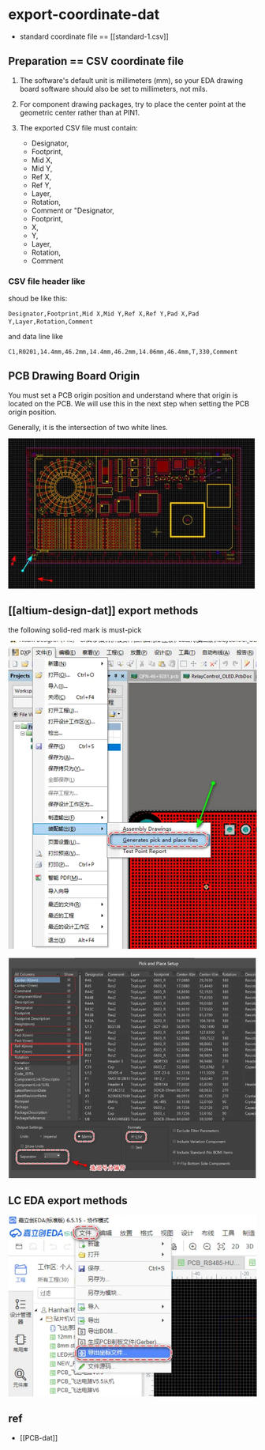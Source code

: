 
# export-coordinate-dat

- standard coordinate file == [[standard-1.csv]]



## Preparation == CSV coordinate file

1.  The software's default unit is millimeters (mm), so your EDA drawing board software should also be set to millimeters, not mils.
2.  For component drawing packages, try to place the center point at the geometric center rather than at PIN1.
3.  The exported CSV file must contain:

    -   Designator,
    -   Footprint,
    -   Mid X,
    -   Mid Y,
    -   Ref X,
    -   Ref Y,
    -   Layer,
    -   Rotation,
    -   Comment or "Designator,
    -   Footprint,
    -   X,
    -   Y,
    -   Layer,
    -   Rotation,
    -   Comment

### CSV file header like 

shoud be like this:

    Designator,Footprint,Mid X,Mid Y,Ref X,Ref Y,Pad X,Pad Y,Layer,Rotation,Comment

and data line like 

    C1,R0201,14.4mm,46.2mm,14.4mm,46.2mm,14.06mm,46.4mm,T,330,Comment



## PCB Drawing Board Origin

You must set a PCB origin position and understand where that origin is located on the PCB. We will use this in the next step when setting the PCB origin position.

Generally, it is the intersection of two white lines.

![](2025-04-01-16-23-10.png)


## [[altium-design-dat]] export methods 

the following solid-red mark is must-pick

![](2025-04-01-16-24-25.png)

![](2025-04-01-16-24-34.png)


## LC EDA export methods 

![](2025-04-01-16-25-03.png)



## ref 

- [[PCB-dat]]